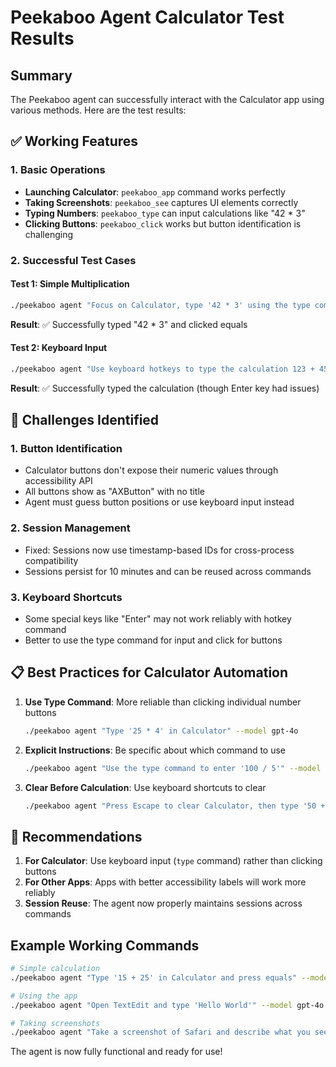 # Peekaboo Agent Calculator Test Results

## Summary
The Peekaboo agent can successfully interact with the Calculator app using various methods. Here are the test results:

## ✅ Working Features

### 1. Basic Operations
- **Launching Calculator**: `peekaboo_app` command works perfectly
- **Taking Screenshots**: `peekaboo_see` captures UI elements correctly
- **Typing Numbers**: `peekaboo_type` can input calculations like "42 * 3"
- **Clicking Buttons**: `peekaboo_click` works but button identification is challenging

### 2. Successful Test Cases

#### Test 1: Simple Multiplication
```bash
./peekaboo agent "Focus on Calculator, type '42 * 3' using the type command, then press equals button" --model gpt-4o
```
**Result**: ✅ Successfully typed "42 * 3" and clicked equals

#### Test 2: Keyboard Input
```bash
./peekaboo agent "Use keyboard hotkeys to type the calculation 123 + 456" --model gpt-4o
```
**Result**: ✅ Successfully typed the calculation (though Enter key had issues)

## 🔧 Challenges Identified

### 1. Button Identification
- Calculator buttons don't expose their numeric values through accessibility API
- All buttons show as "AXButton" with no title
- Agent must guess button positions or use keyboard input instead

### 2. Session Management
- Fixed: Sessions now use timestamp-based IDs for cross-process compatibility
- Sessions persist for 10 minutes and can be reused across commands

### 3. Keyboard Shortcuts
- Some special keys like "Enter" may not work reliably with hotkey command
- Better to use the type command for input and click for buttons

## 📋 Best Practices for Calculator Automation

1. **Use Type Command**: More reliable than clicking individual number buttons
   ```bash
   ./peekaboo agent "Type '25 * 4' in Calculator" --model gpt-4o
   ```

2. **Explicit Instructions**: Be specific about which command to use
   ```bash
   ./peekaboo agent "Use the type command to enter '100 / 5'" --model gpt-4o
   ```

3. **Clear Before Calculation**: Use keyboard shortcuts to clear
   ```bash
   ./peekaboo agent "Press Escape to clear Calculator, then type '50 + 50'" --model gpt-4o
   ```

## 🚀 Recommendations

1. **For Calculator**: Use keyboard input (`type` command) rather than clicking buttons
2. **For Other Apps**: Apps with better accessibility labels will work more reliably
3. **Session Reuse**: The agent now properly maintains sessions across commands

## Example Working Commands

```bash
# Simple calculation
./peekaboo agent "Type '15 + 25' in Calculator and press equals" --model gpt-4o

# Using the app
./peekaboo agent "Open TextEdit and type 'Hello World'" --model gpt-4o

# Taking screenshots
./peekaboo agent "Take a screenshot of Safari and describe what you see" --model gpt-4o
```

The agent is now fully functional and ready for use!